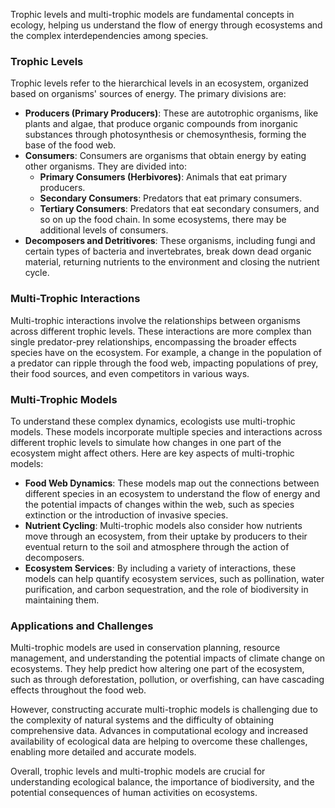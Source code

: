 Trophic levels and multi-trophic models are fundamental concepts in ecology, helping us understand the flow of energy through ecosystems and the complex interdependencies among species.

### Trophic Levels
Trophic levels refer to the hierarchical levels in an ecosystem, organized based on organisms' sources of energy. The primary divisions are:

- **Producers (Primary Producers)**: These are autotrophic organisms, like plants and algae, that produce organic compounds from inorganic substances through photosynthesis or chemosynthesis, forming the base of the food web.
- **Consumers**: Consumers are organisms that obtain energy by eating other organisms. They are divided into:
  - **Primary Consumers (Herbivores)**: Animals that eat primary producers.
  - **Secondary Consumers**: Predators that eat primary consumers.
  - **Tertiary Consumers**: Predators that eat secondary consumers, and so on up the food chain. In some ecosystems, there may be additional levels of consumers.
- **Decomposers and Detritivores**: These organisms, including fungi and certain types of bacteria and invertebrates, break down dead organic material, returning nutrients to the environment and closing the nutrient cycle.

### Multi-Trophic Interactions
Multi-trophic interactions involve the relationships between organisms across different trophic levels. These interactions are more complex than single predator-prey relationships, encompassing the broader effects species have on the ecosystem. For example, a change in the population of a predator can ripple through the food web, impacting populations of prey, their food sources, and even competitors in various ways.

### Multi-Trophic Models
To understand these complex dynamics, ecologists use multi-trophic models. These models incorporate multiple species and interactions across different trophic levels to simulate how changes in one part of the ecosystem might affect others. Here are key aspects of multi-trophic models:

- **Food Web Dynamics**: These models map out the connections between different species in an ecosystem to understand the flow of energy and the potential impacts of changes within the web, such as species extinction or the introduction of invasive species.
- **Nutrient Cycling**: Multi-trophic models also consider how nutrients move through an ecosystem, from their uptake by producers to their eventual return to the soil and atmosphere through the action of decomposers.
- **Ecosystem Services**: By including a variety of interactions, these models can help quantify ecosystem services, such as pollination, water purification, and carbon sequestration, and the role of biodiversity in maintaining them.

### Applications and Challenges
Multi-trophic models are used in conservation planning, resource management, and understanding the potential impacts of climate change on ecosystems. They help predict how altering one part of the ecosystem, such as through deforestation, pollution, or overfishing, can have cascading effects throughout the food web.

However, constructing accurate multi-trophic models is challenging due to the complexity of natural systems and the difficulty of obtaining comprehensive data. Advances in computational ecology and increased availability of ecological data are helping to overcome these challenges, enabling more detailed and accurate models.

Overall, trophic levels and multi-trophic models are crucial for understanding ecological balance, the importance of biodiversity, and the potential consequences of human activities on ecosystems.